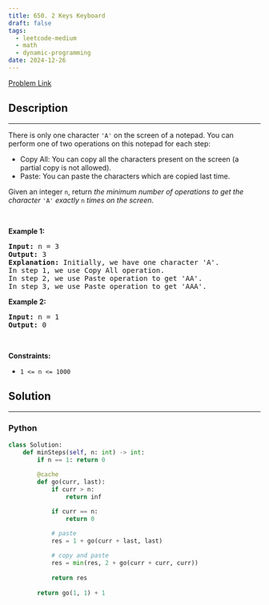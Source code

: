 ```yaml
---
title: 650. 2 Keys Keyboard
draft: false
tags: 
  - leetcode-medium
  - math
  - dynamic-programming
date: 2024-12-26
---
```


[Problem Link](https://leetcode.com/problems/2-keys-keyboard/)

## Description

---
<p>There is only one character <code>&#39;A&#39;</code> on the screen of a notepad. You can perform one of two operations on this notepad for each step:</p>

<ul>
	<li>Copy All: You can copy all the characters present on the screen (a partial copy is not allowed).</li>
	<li>Paste: You can paste the characters which are copied last time.</li>
</ul>

<p>Given an integer <code>n</code>, return <em>the minimum number of operations to get the character</em> <code>&#39;A&#39;</code> <em>exactly</em> <code>n</code> <em>times on the screen</em>.</p>

<p>&nbsp;</p>
<p><strong class="example">Example 1:</strong></p>

<pre>
<strong>Input:</strong> n = 3
<strong>Output:</strong> 3
<strong>Explanation:</strong> Initially, we have one character &#39;A&#39;.
In step 1, we use Copy All operation.
In step 2, we use Paste operation to get &#39;AA&#39;.
In step 3, we use Paste operation to get &#39;AAA&#39;.
</pre>

<p><strong class="example">Example 2:</strong></p>

<pre>
<strong>Input:</strong> n = 1
<strong>Output:</strong> 0
</pre>

<p>&nbsp;</p>
<p><strong>Constraints:</strong></p>

<ul>
	<li><code>1 &lt;= n &lt;= 1000</code></li>
</ul>


## Solution

---
### Python
``` py title='2-keys-keyboard'
class Solution:
    def minSteps(self, n: int) -> int:
        if n == 1: return 0
        
        @cache
        def go(curr, last):
            if curr > n:
                return inf

            if curr == n:
                return 0
            
            # paste
            res = 1 + go(curr + last, last)

            # copy and paste
            res = min(res, 2 + go(curr + curr, curr))
            
            return res
        
        return go(1, 1) + 1
```

